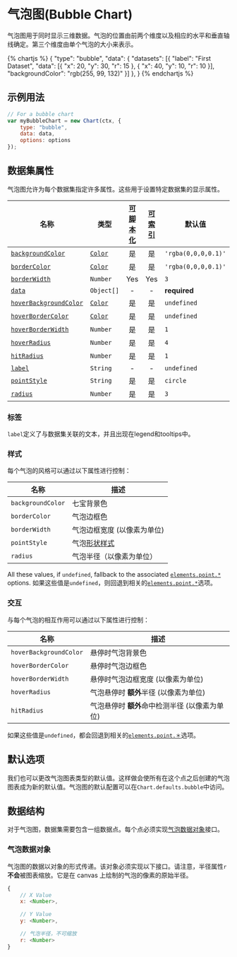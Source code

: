 # 气泡图(Bubble Chart)

气泡图用于同时显示三维数据。气泡的位置由前两个维度以及相应的水平和垂直轴线确定。第三个维度由单个气泡的大小来表示。

{% chartjs %}
{
"type": "bubble",
"data": {
"datasets": [{
"label": "First Dataset",
"data": [{
"x": 20,
"y": 30,
"r": 15
}, {
"x": 40,
"y": 10,
"r": 10
}],
"backgroundColor": "rgb(255, 99, 132)"
}]
},
}
{% endchartjs %}

## 示例用法

```javascript
// For a bubble chart
var myBubbleChart = new Chart(ctx, {
	type: "bubble",
	data: data,
	options: options
});
```

## 数据集属性

气泡图允许为每个数据集指定许多属性。这些用于设置特定数据集的显示属性。

| 名称 | 类型 | [可脚本化](../general/options.md#scriptable-options) | [可索引](../general/options.md#indexable-options) |  默认值
| ---- | ---- | :----: | :----: | ----
| [`backgroundColor`](#styling) | [`Color`](../general/colors.md) | 是 | 是 | `'rgba(0,0,0,0.1)'`
| [`borderColor`](#styling) | [`Color`](../general/colors.md) | 是 | 是 | `'rgba(0,0,0,0.1)'`
| [`borderWidth`](#styling) | `Number` | Yes | Yes | `3`
| [`data`](#data-structure) | `Object[]` | - | - | **required**
| [`hoverBackgroundColor`](#interactions) | [`Color`](../general/colors.md) | 是 | 是 | `undefined`
| [`hoverBorderColor`](#interactions) | [`Color`](../general/colors.md) | 是 | 是 | `undefined`
| [`hoverBorderWidth`](#interactions) | `Number` | 是 | 是 | `1`
| [`hoverRadius`](#interactions) | `Number` | 是 | 是 | `4`
| [`hitRadius`](#interactions) | `Number` | 是 | 是 | `1`
| [`label`](#labeling) | `String` | - | - | `undefined`
| [`pointStyle`](#styling) | `String` | 是 | 是 | `circle`
| [`radius`](#styling) | `Number` | 是 | 是 | `3`

### 标签

`label`定义了与数据集关联的文本，并且出现在legend和tooltips中。

### 样式

每个气泡的风格可以通过以下属性进行控制：

| 名称 | 描述
| ---- | ----
| `backgroundColor` | 七宝背景色
| `borderColor` | 气泡边框色
| `borderWidth` | 气泡边框宽度 (以像素为单位)
| `pointStyle` | 气泡[形状样式](../configuration/elements#point-styles)
| `radius` | 气泡半径（以像素为单位）

All these values, if `undefined`, fallback to the associated [`elements.point.*`](../configuration/elements.md#point-configuration) options.
如果这些值是`undefined`，则回退到相关的[`elements.point.*`](../configuration/elements.md#point-configuration)选项。

### 交互

与每个气泡的相互作用可以通过以下属性进行控制：

| 名称 | 描述
| ---- | -----------
| `hoverBackgroundColor` | 悬停时气泡背景色
| `hoverBorderColor` | 悬停时气泡边框色
| `hoverBorderWidth` | 悬停时气泡边框宽度 (以像素为单位)
| `hoverRadius` | 气泡悬停时 **额外**半径 (以像素为单位)
| `hitRadius` | 气泡悬停时 **额外**命中检测半径 (以像素为单位)

如果这些值是`undefined`，都会回退到相关的[`elements.point.＊`](../configuration/elements.md#point-configuration)选项。

## 默认选项

我们也可以更改气泡图表类型的默认值。这样做会使所有在这个点之后创建的气泡图表成为新的默认值。气泡图的默认配置可以在`Chart.defaults.bubble`中访问。

## 数据结构

对于气泡图，数据集需要包含一组数据点。每个点必须实现[气泡数据对象](#bubble-data-object)接口。

### 气泡数据对象

气泡图的数据以对象的形式传递。该对象必须实现以下接口。请注意，半径属性`r` **不会**被图表缩放。它是在 canvas 上绘制的气泡的像素的原始半径。

```javascript
{
    // X Value
    x: <Number>,

    // Y Value
    y: <Number>,

    // 气泡半径，不可缩放
    r: <Number>
}
```

